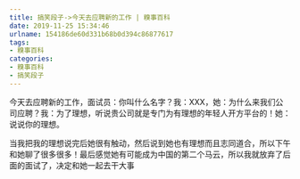```yaml
---
title: 搞笑段子->今天去应聘新的工作 | 糗事百科
date: 2019-11-25 15:34:46
urlname: 154186de60d331b68b0d394c86877617
tags: 
- 糗事百科
categories:
- 糗事百科
- 搞笑段子
---
```

今天去应聘新的工作，面试员：你叫什么名字？我：XXX，她：为什么来我们公司应聘？我：为了理想，听说贵公司就是专门为有理想的年轻人开方平台的！她：说说你的理想。

当我把我的理想说完后她很有触动，然后说到她也有理想而且志同道合，所以下午和她聊了很多很多！最后感觉她有可能成为中国的第二个马云，所以我就放弃了后面的面试了，决定和她一起去干大事


